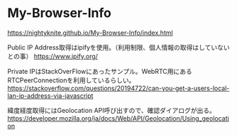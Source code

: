 # My-Browser-Info

https://nightyknite.github.io/My-Browser-Info/index.html

Public IP Address取得はipifyを使用。（利用制限、個人情報の取得はしていないとの事）
https://www.ipify.org/

Private IPはStackOverFlowにあったサンプル。WebRTC用にあるRTCPeerConnectionを利用しているらしい。
https://stackoverflow.com/questions/20194722/can-you-get-a-users-local-lan-ip-address-via-javascript

緯度経度取得にはGeolocation API呼び出すので、確認ダイアログが出る。
https://developer.mozilla.org/ja/docs/Web/API/Geolocation/Using_geolocation

